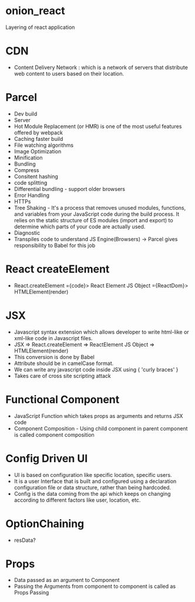 # onion_react
Layering of react application

# CDN 
- Content Delivery Network : which is a network of servers that  distribute web content to users based on their location.

# Parcel
- Dev build
- Server 
- Hot Module Replacement (or HMR) is one of the most useful features offered by webpack
- Caching faster build
- File watching algorithms 
- Image Optimization
- Minification
- Bundling
- Compress
- Consitent hashing
- code splitting 
- Differential bundling - support older browsers
- Error Handling
- HTTPs
- Tree Shaking - It's a process that removes unused modules,     functions, and variables from your JavaScript code during the build process.
It relies on the static structure of ES modules (import and export) to determine which parts of your code are actually used.
- Diagnostic
- Transpiles code to understand JS Engine(Browsers) -> Parcel gives responsibility to Babel for this job

# React createElement 
- React.createElement ={code}> React Element JS Object ={ReactDom}> HTMLElement(render)

# JSX 
- Javascript syntax extension which allows developer to write html-like or xml-like code in Javascript files.
- JSX => React.createElement => ReactElement JS Object => HTMLElement(render)
- This conversion is done by Babel
- Attribute should be in camelCase format.
- We can write any javascript code inside JSX using { 'curly braces' } 
- Takes care of cross site scripting attack

# Functional Component
- JavaScript Function which takes props as arguments and returns JSX code
- Component Composition - Using child component in parent component is called component composition

# Config Driven UI
- UI is based on configuration like specific location, specific users.
- It is a user Interface that is built and configured using a
declaration configuration file or data structure, rather than
being hardcoded.
- Config is the data coming from the api which keeps on changing
according to different factors like user, location, etc.

# OptionChaining 
- resData?

# Props
- Data passed as an argument to Component
- Passing the Arguments from component to component is called as Props Passing
